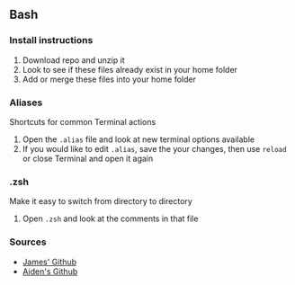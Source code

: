 ## Bash

### Install instructions
1. Download repo and unzip it
2. Look to see if these files already exist in your home folder
3. Add or merge these files into your home folder

### Aliases
Shortcuts for common Terminal actions

1. Open the `.alias` file and look at new terminal options available
2. If you would like to edit `.alias`, save the your changes, then use `reload` or close Terminal and open it again

### .zsh
Make it easy to switch from directory to directory

1. Open `.zsh` and look at the comments in that file

### Sources
* [James' Github](https://github.com/jamestomasino/dotfiles/tree/master/bash)
* [Aiden's Github](https://github.com/aidens)